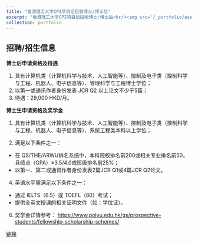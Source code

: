 ```yaml
---
title: "香港理工大学CPI项目组招收博士/博士后"
excerpt: "香港理工大学CPI项目组招收博士/博士后<br/><img src='/_portfolio/assert/GQhuang.png'>"
collection: portfolio
---
```


## 招聘/招生信息



**博士后申请资格及待遇**

1. 具有计算机类（计算机科学与技术、人工智能等）、控制及电子类（控制科学与工程、机器人、电子信息等）、管理科学与工程博士学位；
2. 以第一或通讯作者身份发表 JCR Q2 以上论文不少于5篇；
3. 待遇：29,000 HKD/月。

**博士生申请资格及奖学金**

1. 具有计算机类（计算机科学与技术、人工智能等）、控制及电子类（控制科学与工程、机器人、电子信息等）、系统工程类本科以上学位；

2. 满足以下条件之一：
  - 在 QS/THE/ARWU排名系统中，本科院校排名前200或相关专业排名前50，且绩点（GPA）≥3.5/4.0或班级排名前25%；
  - 以第一、第二或通讯作者身份发表2篇JCR Q1或4篇JCR Q2论文。
4. 英语水平需满足以下条件之一：
  - 通过 IELTS（6.5）或 TOEFL（80）考试；
  - 提供全英文授课的相关证明文件（如：学位证）。

6. 奖学金详情参考：
   https://www.polyu.edu.hk/gs/prospective-students/fellowship-scholarship-schemes/


[链接](https://mp.weixin.qq.com/s/EAA-kWjnwrdGizdniuWYyw)

